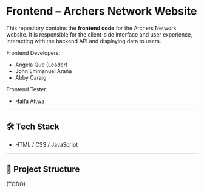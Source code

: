 # Frontend – Archers Network Website

This repository contains the **frontend code** for the Archers Network website. It is responsible for the client-side interface and user experience, interacting with the backend API and displaying data to users.

Frontend Developers:
- Angela Que (Leader)
- John Emmanuel Araña
- Abby Caraig

Frontend Tester:
- Haifa Attwa

---

## 🛠️ Tech Stack

- HTML / CSS / JavaScript

---

## 📁 Project Structure

(TODO)